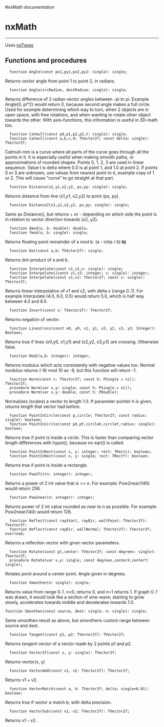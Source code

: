 #nxMath documentation

# nxMath #

---

Uses [nxTypes](nxTypes.md)

## Functions and procedures ##

```
  function Angle(const px1,py1,px2,py2: single): single;
```
Returns vector angle from point 1 to point 2, in radians.

```
  function Angle(srcRadian, destRadian: single): single;
```
Returns difference of 2 radian vector angles between -pi to pi.
Example Angle(0, pi\*2) would return 0, because second angle makes a full circle.
Used for example determining which way to turn, when 2 objects are in open space, with free rotations, and when wanting to rotate other object towards the other. With axis-functions, this information is useful in 3D-math too.

```
  function Catmull(const p0,p1,p2,p3,t: single): single;
  function Catmull(const a,b,c,d: TVector2f; const delta: single): TVector2f;
```
Catmull-rom is a curve where all parts of the curve goes through all the points in it.
It is especially useful when making smooth paths, or approximations of rounded shapes. Points 0, 1, 2, 3 are used in linear sequence. Value t is delta where 0.0 is at point 1, and 1.0 at point 2. If points 0 or 3 are unknown, use values from nearest point to it, example copy of 1 or 2. This will cause "curve" to go straight at that part.

```
  function Distance(x1,y1,x2,y2, px,py: single): single;
```
Returns distance from line (x1,y1, x2,y2) to point (px, py).

```
  function Distance2(x1,y1,x2,y2, px,py: single): single;
```
Same as Distance(), but returns + or - depending on which side the point is in relation to vector direction towards (x2, y2).

```
  function dmod(a, b: double): double;
  function fmod(a, b: single): single;
```
Returns floating point remainder of a mod b. (a - int(a / b) **b)**

```
  function Dot(const a,b: TVector2f): single;
```
Returns dot-product of a and b.

```
  function Interpolate(const v1,v2,s: single): single;
  function Interpolatei(const v1,v2: integer; s: single): integer;
  function Interpolate(const v1,v2: TVector2f; const s: single): TVector2f;
```
Returns linear interpolation of v1 and v2, with delta s (range 0..1). For example Interpolate (4.0, 6.0, 0.5) would return 5.0, which is half way between 4.0 and 6.0.

```
  function Invert(const v: TVector2f): TVector2f;
```
Returns negation of vector.

```
  function LinesCross(const x0, y0, x1, y1, x2, y2, x3, y3: Integer): Boolean;
```
Returns true if lines (x0,y0, x1,y1) and (x2,y2, x3,y3) are crossing. Otherwise false.

```
  function Mod2(a,b: integer): integer;
```
Returns modulus which acts consistently with negative values too. Normal modulus returns (-9) mod 10 as -9, but this function will return -1.

```
  function Norm(const v: TVector2f; const h: PSingle = nil): TVector2f;
  procedure Norm(var x,y: single; const h: PSingle = nil);
  procedure Norm(var x,y: double; const h: PDouble);
```
Normalizes (scales) a vector to length 1.0. If parameter pointer h is given, returns length that vector had before.

```
  function PointInCircle(const p,circle: TVector2f; const radius: single): boolean;
  function PointInCircle(const pX,pY,circleX,circleY,radius: single): boolean;
```
Returns true if point is inside a circle. This is faster than comparing vector length differences with hypot(), because no sqrt() is called.

```
  function PointInRect(const x, y: integer; rect: TRecti): boolean;
  function PointInRect(const x, y: single; rect: TRectf): boolean;
```
Returns true if point is inside a rectangle.

```
  function Pow2fit(n: integer): integer;
```
Returns a power of 2 int value that is >= n. For example: Pow2near(140) would return 256.

```
  function Pow2near(n: integer): integer;
```
Returns power of 2 int value rounded as near to n as possible. For example: Pow2near(140) would return 128.

```
  function Reflect(const rayStart, rayDir, wallPoint: TVector2f): TVector2f;
  function Reflect(const rayDir, wallNormal: TVector2f): TVector2f; overload;
```
Returns a reflection vector with given vector parameters.

```
  function Rotate(const pt,center: TVector2f; const degrees: single): TVector2f;
  procedure Rotate(var x,y: single; const degrees,centerX,centerY: single);
```
Rotates point around a center point. Angle given in degrees.

```
  function Smoothen(n: single): single;
```
Returns value from range 0..1. n<0, returns 0, and n>1 returns 1. If graph 0..1 was drawn, it would look like a section of sine-wave; starting to grow slowly, accelerates towards middle and decelerates towards 1.0.

```
function Smoothen(const source, dest: single; n: single): single;
```
Same smoothen result as above, but smoothens custom range between source and dest.

```
  function Tangent(const p1, p2: TVector2f): TVector2f; 
```
Returns tangent vector of a vector made by 2 points p1 and p2.

```
  function Vector2f(const x, y: single): TVector2f;
```
Returns vector(x, y)

```
  function VectorAdd(const v1, v2: TVector2f): TVector2f; 
```
Returns v1 + v2.

```
  function VectorMatch(const a, b: TVector2f; delta: single=0.01): boolean;
```
Returns true if vector a match b, with delta precision.

```
  function VectorSub(const v1, v2: TVector2f): TVector2f;
```
Returns v1 - v2.